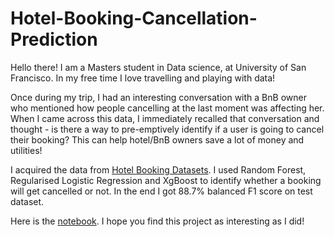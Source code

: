 # Hotel-Booking-Cancellation-Prediction

Hello there! I am a Masters student in Data science, at University of San Francisco. In my free time I love travelling and playing with data!

Once during my trip, I had an interesting conversation with a BnB owner who mentioned how people cancelling at the last moment was affecting her. When I came across this data, I immediately recalled that conversation and thought - is there a way to pre-emptively identify if a user is going to cancel their booking? This can help hotel/BnB owners save a lot of money and utilities! 

I acquired the data from [Hotel Booking Datasets](https://www.sciencedirect.com/science/article/pii/S2352340918315191). I used Random Forest, Regularised Logistic Regression and XgBoost to identify whether a booking will get cancelled or not. In the end I got 88.7% balanced F1 score on test dataset.

Here is the [notebook](https://deepnote.com/project/aa268a46-3542-4a0a-85f2-14c43bc3e6e2#%2FHotel-Booking-Cancellation-Prediction%2FHotel%20Booking%20Cancellation%20Prediction.ipynb). I hope you find this project as interesting as I did! 
